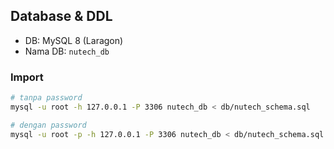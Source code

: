## Database & DDL

- DB: MySQL 8 (Laragon)
- Nama DB: `nutech_db`

### Import
```bash
# tanpa password
mysql -u root -h 127.0.0.1 -P 3306 nutech_db < db/nutech_schema.sql

# dengan password
mysql -u root -p -h 127.0.0.1 -P 3306 nutech_db < db/nutech_schema.sql